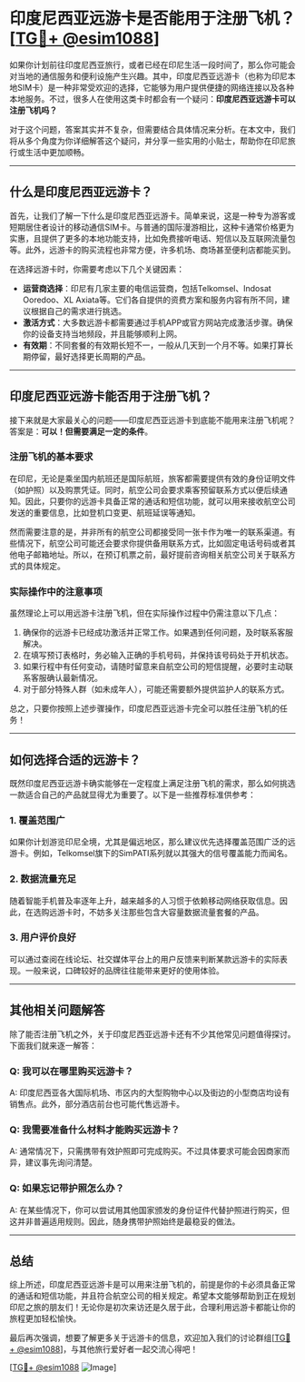 # 印度尼西亚远游卡是否能用于注册飞机？[[TG💪+ @esim1088](https://t.me/s/esim1088)]

如果你计划前往印度尼西亚旅行，或者已经在印尼生活一段时间了，那么你可能会对当地的通信服务和便利设施产生兴趣。其中，印度尼西亚远游卡（也称为印尼本地SIM卡）是一种非常受欢迎的选择，它能够为用户提供便捷的网络连接以及各种本地服务。不过，很多人在使用这类卡时都会有一个疑问：**印度尼西亚远游卡可以注册飞机吗？**

对于这个问题，答案其实并不复杂，但需要结合具体情况来分析。在本文中，我们将从多个角度为你详细解答这个疑问，并分享一些实用的小贴士，帮助你在印尼旅行或生活中更加顺畅。

---

## 什么是印度尼西亚远游卡？

首先，让我们了解一下什么是印度尼西亚远游卡。简单来说，这是一种专为游客或短期居住者设计的移动通信SIM卡。与普通的国际漫游相比，这种卡通常价格更为实惠，且提供了更多的本地功能支持，比如免费接听电话、短信以及互联网流量包等。此外，远游卡的购买流程也非常方便，许多机场、商场甚至便利店都能买到。

在选择远游卡时，你需要考虑以下几个关键因素：

- **运营商选择**：印尼有几家主要的电信运营商，包括Telkomsel、Indosat Ooredoo、XL Axiata等。它们各自提供的资费方案和服务内容有所不同，建议根据自己的需求进行挑选。
- **激活方式**：大多数远游卡都需要通过手机APP或官方网站完成激活步骤。确保你的设备支持当地频段，并且能够顺利上网。
- **有效期**：不同套餐的有效期长短不一，一般从几天到一个月不等。如果打算长期停留，最好选择更长周期的产品。

---

## 印度尼西亚远游卡能否用于注册飞机？

接下来就是大家最关心的问题——印度尼西亚远游卡到底能不能用来注册飞机呢？答案是：**可以！但需要满足一定的条件**。

### 注册飞机的基本要求

在印尼，无论是乘坐国内航班还是国际航班，旅客都需要提供有效的身份证明文件（如护照）以及购票凭证。同时，航空公司会要求乘客预留联系方式以便后续通知。因此，只要你的远游卡具备正常的通话和短信功能，就可以用来接收航空公司发送的重要信息，比如登机口变更、航班延误等通知。

然而需要注意的是，并非所有的航空公司都接受同一张卡作为唯一的联系渠道。有些情况下，航空公司可能还会要求你提供备用联系方式，比如固定电话号码或者其他电子邮箱地址。所以，在预订机票之前，最好提前咨询相关航空公司关于联系方式的具体规定。

### 实际操作中的注意事项

虽然理论上可以用远游卡注册飞机，但在实际操作过程中仍需注意以下几点：

1. 确保你的远游卡已经成功激活并正常工作。如果遇到任何问题，及时联系客服解决。
2. 在填写预订表格时，务必输入正确的手机号码，并保持该号码处于开机状态。
3. 如果行程中有任何变动，请随时留意来自航空公司的短信提醒，必要时主动联系客服确认最新情况。
4. 对于部分特殊人群（如未成年人），可能还需要额外提供监护人的联系方式。

总之，只要你按照上述步骤操作，印度尼西亚远游卡完全可以胜任注册飞机的任务！

---

## 如何选择合适的远游卡？

既然印度尼西亚远游卡确实能够在一定程度上满足注册飞机的需求，那么如何挑选一款适合自己的产品就显得尤为重要了。以下是一些推荐标准供参考：

### 1. 覆盖范围广
如果你计划游览印尼全境，尤其是偏远地区，那么建议优先选择覆盖范围广泛的远游卡。例如，Telkomsel旗下的SimPATI系列就以其强大的信号覆盖能力而闻名。

### 2. 数据流量充足
随着智能手机普及率逐年上升，越来越多的人习惯于依赖移动网络获取信息。因此，在选购远游卡时，不妨多关注那些包含大容量数据流量套餐的产品。

### 3. 用户评价良好
可以通过查阅在线论坛、社交媒体平台上的用户反馈来判断某款远游卡的实际表现。一般来说，口碑较好的品牌往往能带来更好的使用体验。

---

## 其他相关问题解答

除了能否注册飞机之外，关于印度尼西亚远游卡还有不少其他常见问题值得探讨。下面我们就来逐一解答：

### Q: 我可以在哪里购买远游卡？
A: 印度尼西亚各大国际机场、市区内的大型购物中心以及街边的小型商店均设有销售点。此外，部分酒店前台也可能代售远游卡。

### Q: 我需要准备什么材料才能购买远游卡？
A: 通常情况下，只需携带有效护照即可完成购买。不过具体要求可能会因商家而异，建议事先询问清楚。

### Q: 如果忘记带护照怎么办？
A: 在某些情况下，你可以尝试用其他国家颁发的身份证件代替护照进行购买，但这并非普遍适用规则。因此，随身携带护照始终是最稳妥的做法。

---

## 总结

综上所述，印度尼西亚远游卡是可以用来注册飞机的，前提是你的卡必须具备正常的通话和短信功能，并且符合航空公司的相关规定。希望本文能够帮助到正在规划印尼之旅的朋友们！无论你是初次来访还是久居于此，合理利用远游卡都能让你的旅程更加轻松愉快。

最后再次强调，想要了解更多关于远游卡的信息，欢迎加入我们的讨论群组[[TG💪+ @esim1088](https://t.me/s/esim1088)]，与其他旅行爱好者一起交流心得吧！

[[TG💪+ @esim1088](https://t.me/s/esim1088) ![Image](https://i.postimg.cc/4NQfJmqS/Snipaste-2025-05-13-00-14-12.png)]